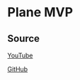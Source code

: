 # Plane MVP


## Source

[YouTube](https://www.youtube.com/watch?v=ZWYOy8E4jWo&t=36)

[GitHub](https://github.com/shanraisshan/Refactoring-Android-App-Series-Overview)

